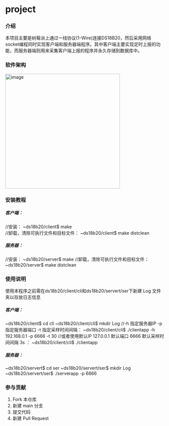 # project

### 介绍
本项目主要是树莓派上通过一线协议(1-Wire)连接DS18B20，然后采用网络socket编程同时实现客户端和服务器端程序。其中客户端主要实现定时上报的功能，而服务器端则用来采集客户端上报的程序并永久存储到数据库中。

### 软件架构

<img width="363" alt="image" src="https://user-images.githubusercontent.com/130042891/235354330-d2acab1f-464d-40ae-b44a-64ea5dd81f90.png">


### 安装教程
##### 客户端：
//安装：
~ds18b20/client$ make  
//卸载，清除可执行文件和目标文件：
~ds18b20/client$ make distclean

##### 服务器：
//安装：
~ds18b20/server$ make 
//卸载，清除可执行文件和目标文件：
~ds18b20/server$ make distclean

### 使用说明
使用本程序之前需在ds18b20/client/cli和ds18b20/servert/ser下新建 Log 文件夹以存放日志信息
##### 客户端：
~ds18b20/client$ cd cli
~ds18b20/client/cli$ mkdir Log
//-h 指定服务器IP  -p 指定服务器端口  -t 指定采样时间间隔：
~ds18b20/client/cli$ ./clientapp -h 192.168.0.1 -p 6666 -t 30
//或者使用默认IP 127.0.0.1  默认端口 6666  默认采样时间间隔 3s ：
~ds18b20/client/cli$ ./clientapp


##### 服务器：
~ds18b20/servert$ cd ser
~ds18b20/servert/ser$ mkdir Log
~ds18b20/servert/ser$ ./serverapp -p 6666

### 参与贡献

1.  Fork 本仓库
2.  新建 main 分支
3.  提交代码
4.  新建 Pull Request



